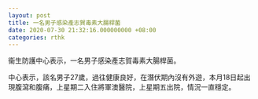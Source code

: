 ```yaml
---
layout: post
title: 一名男子感染產志賀毒素大腸桿菌
date: 2020-07-30 21:32:16.000000000 +08:00
categories: rthk
---
```


衞生防護中心表示，一名男子感染產志賀毒素大腸桿菌。

中心表示，該名男子27歲，過往健康良好，在潛伏期內沒有外遊，本月18日起出現腹瀉和腹痛，上星期二入住將軍澳醫院，上星期五出院，情況一直穩定。
